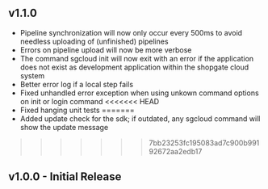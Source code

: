 ## v1.1.0
* Pipeline synchronization will now only occur every 500ms to avoid needless uploading of (unfinished) pipelines
* Errors on pipeline upload will now be more verbose
* The command sgcloud init will now exit with an error if the application does not exist as development application within the shopgate cloud system
* Better error log if a local step fails
* Fixed unhandled error exception when using unkown command options on init or login command
<<<<<<< HEAD
* Fixed hanging unit tests
=======
* Added update check for the sdk; if outdated, any sgcloud command will show the update message
>>>>>>> 7bb23253fc195083ad7c900b99192672aa2edb17

## v1.0.0 - Initial Release
